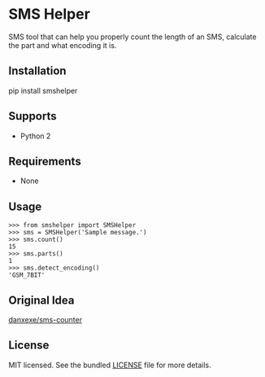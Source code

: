 SMS Helper
==========
SMS tool that can help you properly count the length of an SMS, calculate the part and what encoding it is.


Installation
------------
pip install smshelper


Supports
--------
- Python 2


Requirements
------------
- None


Usage
-----
```
>>> from smshelper import SMSHelper
>>> sms = SMSHelper('Sample message.')
>>> sms.count()
15
>>> sms.parts()
1
>>> sms.detect_encoding()
'GSM_7BIT'
```

Original Idea
-------------
[danxexe/sms-counter](https://github.com/danxexe/sms-counter)


License
-------
MIT licensed. See the bundled [LICENSE](LICENSE) file for more details.

